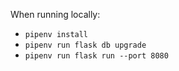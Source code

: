 When running locally:

* `pipenv install`
* `pipenv run flask db upgrade`
* `pipenv run flask run --port 8080`
